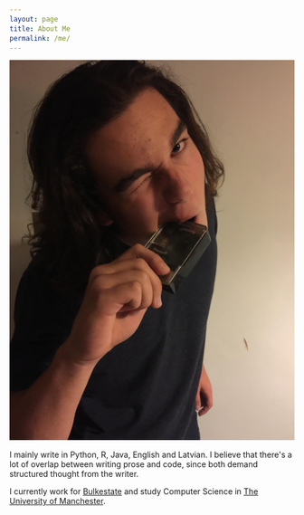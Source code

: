 ```yaml
---
layout: page
title: About Me
permalink: /me/
---
```


![](ArminsEatingARaspberryPi.jpg)

I mainly write in Python, R, Java, English and Latvian. I believe that there's a lot of overlap between writing prose and code, since both demand structured thought from the writer.

I currently work for [Bulkestate](https://bulkestate.com/en/) and study Computer Science in [The University of Manchester](http://www.manchester.ac.uk/).
